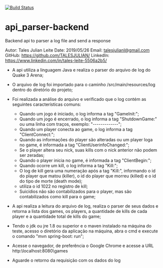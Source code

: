 [![Build Status](https://travis-ci.org/TALESJULIAN/api-parser-backend.svg?branch=master)](https://travis-ci.org/TALESJULIAN/api-parser-backend)
# api_parser-backend
Backend api to parser a log file and send a response

Autor: Tales Julian Leite
Date: 2019/05/26
Email: talesjulianl@gmail.com
GitHub: https://github.com/TALESJULIAN/
LinkedIn: https://www.linkedin.com/in/tales-leite-5506a2b5/

- A api utiliza a linguagem Java e realiza o parser do arquivo de log do Quake 3 Arena;

- O arquivo de log foi importado para o caminho /src/main/resources/log dentro do diretório do projeto;

- Foi realizada a análise do arquivo e verificado que o log contém as seguintes características comuns:
	- Quando um jogo é iniciado, o log informa a tag "GameInit:";
	- Quando um jogo é encerrado, o log informa a tag "ShutdownGame:" ou uma linha com traços, exemplo: "-------------";
	- Quando um player conecta ao game, o log informa a tag "ClientConnect:";
	- Quando as informações do player são alteradas ou um player loga no game, é informada a tag "ClientUserinfoChanged:";
	- Se o player altera seu nick, suas kills com o nick anterior não podem ser zeradas;
	- Quando o player inicia no game, é informada a tag "ClientBegin:";
	- Quando ocorre um kill, o log informa a tag "Kill:";
	- O log de kill gera uma numeração após a tag "Kill:", informando o id do player que matou (killer), o id do player que morreu (killed) e o id do tipo de morte (death mode);
	- <world> utiliza o id 1022 no registro de kill;
	- Suicídios não são contabilizados para o player, mas são contabilizados como kill para o game;

- A api realiza a leitura do arquivo de log, realiza o parser de seus dados e retorna a lista
	dos games, os players, a quantidade de kills de cada player e a quantidade total de kills do game;

- Tendo o jdk ou jre 1.8 ou superior e o maven instalado na máquina do teste, acesso o diretório da aplicação na máquina, 
	abra o cmd e execute o comando "mvn spring-boot: run";
- Acesse o navegador, de preferência o Google Chrome e acesse a URL http:\\localhost:8080\games
- Aguarde o retorno da requisição com os dados do log